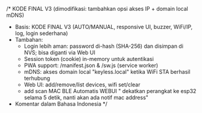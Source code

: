 /*
  KODE FINAL V3 (dimodifikasi: tambahkan opsi akses IP + domain local mDNS)
  - Basis: KODE FINAL V3 (AUTO/MANUAL, responsive UI, buzzer, WiFi/IP, log, login sederhana)
  - Tambahan:
    * Login lebih aman: password di-hash (SHA-256) dan disimpan di NVS; bisa diganti via Web UI
    * Session token (cookie) in-memory untuk autentikasi
    * PWA support: /manifest.json & /sw.js (service worker)
    * mDNS: akses domain local "keyless.local" ketika WiFi STA berhasil terhubung
    * Web UI: add/remove/list devices, wifi set/clear
    * add scan MAC BLE Automatis WEBUI " dekatkan perangkat ke esp32 selama 5 detik, nanti akan ada notif mac address" 
  - Komentar dalam Bahasa Indonesia
*/
